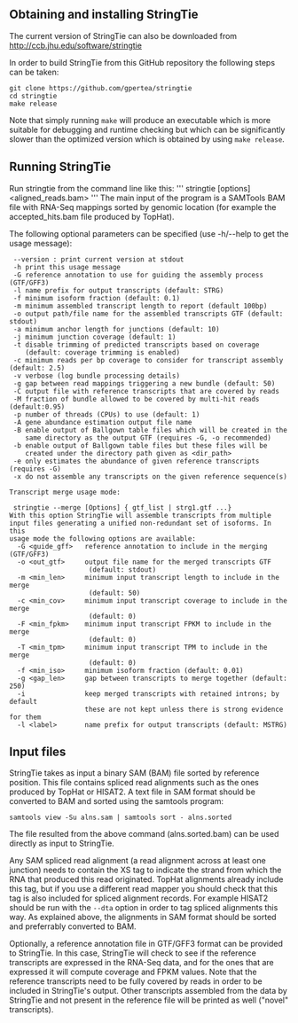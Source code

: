 ## Obtaining and installing StringTie

The current version of StringTie can also be downloaded from
  http://ccb.jhu.edu/software/stringtie
  
In order to build StringTie from this GitHub repository
the following steps can be taken:
 
```
git clone https://github.com/gpertea/stringtie
cd stringtie
make release
```

Note that simply running `make` will produce an executable 
which is more suitable for debugging and runtime checking but which can be
significantly slower than the optimized version which is obtained by using 
`make release`.

## Running StringTie

Run stringtie from the command line like this:
'''
stringtie [options] <aligned_reads.bam>
'''
The main input of the program is a SAMTools BAM file with RNA-Seq mappings
sorted by genomic location (for example the accepted_hits.bam file produced
by TopHat).

The following optional parameters can be specified (use -h/--help to get the
usage message):
```
 --version : print current version at stdout
 -h print this usage message
 -G reference annotation to use for guiding the assembly process (GTF/GFF3)
 -l name prefix for output transcripts (default: STRG)
 -f minimum isoform fraction (default: 0.1)
 -m minimum assembled transcript length to report (default 100bp)
 -o output path/file name for the assembled transcripts GTF (default: stdout)
 -a minimum anchor length for junctions (default: 10)
 -j minimum junction coverage (default: 1)
 -t disable trimming of predicted transcripts based on coverage
    (default: coverage trimming is enabled)
 -c minimum reads per bp coverage to consider for transcript assembly (default: 2.5)
 -v verbose (log bundle processing details)
 -g gap between read mappings triggering a new bundle (default: 50)
 -C output file with reference transcripts that are covered by reads
 -M fraction of bundle allowed to be covered by multi-hit reads (default:0.95)
 -p number of threads (CPUs) to use (default: 1)
 -A gene abundance estimation output file name
 -B enable output of Ballgown table files which will be created in the
    same directory as the output GTF (requires -G, -o recommended)
 -b enable output of Ballgown table files but these files will be 
    created under the directory path given as <dir_path>
 -e only estimates the abundance of given reference transcripts (requires -G)
 -x do not assemble any transcripts on the given reference sequence(s)

Transcript merge usage mode:

 stringtie --merge [Options] { gtf_list | strg1.gtf ...}
With this option StringTie will assemble transcripts from multiple
input files generating a unified non-redundant set of isoforms. In this
usage mode the following options are available:
  -G <guide_gff>   reference annotation to include in the merging (GTF/GFF3)
  -o <out_gtf>     output file name for the merged transcripts GTF
                    (default: stdout)
  -m <min_len>     minimum input transcript length to include in the merge
                    (default: 50)
  -c <min_cov>     minimum input transcript coverage to include in the merge
                    (default: 0)
  -F <min_fpkm>    minimum input transcript FPKM to include in the merge
                    (default: 0)
  -T <min_tpm>     minimum input transcript TPM to include in the merge
                    (default: 0)
  -f <min_iso>     minimum isoform fraction (default: 0.01)
  -g <gap_len>     gap between transcripts to merge together (default: 250)
  -i               keep merged transcripts with retained introns; by default
                   these are not kept unless there is strong evidence for them
  -l <label>       name prefix for output transcripts (default: MSTRG)
```

## Input files


StringTie takes as input a binary SAM (BAM) file sorted by reference position. 
This file contains spliced read alignments such as the ones produced by TopHat or HISAT2.
A text file in SAM format should be converted to BAM and sorted using the 
samtools program:
```
samtools view -Su alns.sam | samtools sort - alns.sorted
```
The file resulted from the above command (alns.sorted.bam) can be used 
directly as input to StringTie. 

Any SAM spliced read alignment (a read alignment across at least one junction)
needs to contain the XS tag to indicate the strand from which the RNA that produced
this read originated. TopHat alignments already include this tag, but if you use
a different read mapper you should check that this tag is also included for spliced alignment
records. For example HISAT2 should be run with the `--dta` option in order to tag spliced 
alignments this way. As explained above, the alignments in SAM format should be sorted and
preferrably converted to BAM.

Optionally, a reference annotation file in GTF/GFF3 format can be provided to StringTie. 
In this case, StringTie will check to see if the reference transcripts are expressed in the 
RNA-Seq data, and for the ones that are expressed it will compute coverage and FPKM values.
Note that the reference transcripts need to be fully covered by reads in order to be included
in StringTie's output. Other transcripts assembled from the data by StringTie and not present
in the reference file will be printed as well ("novel" transcripts).

